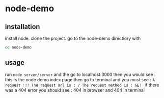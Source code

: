 # node-demo
## installation
install node.
clone the project.
go to the node-demo directiory with
```bash
cd node-demo
```
## usage 
run `node server/server` and the go to localhost:3000
then you would see : this is the node demo index page
then go to terminal and you must see : `A request !!!
The request Url is : /
The request method is : GET
`
if there was a 404 error you should see : 404 in browser and 404 in terminal
